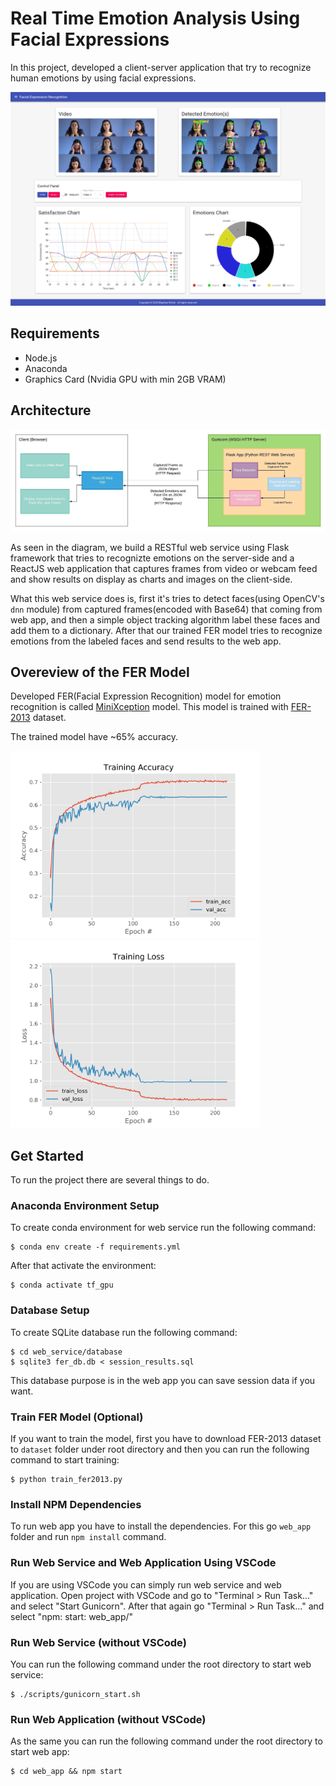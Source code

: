 # Real Time Emotion Analysis Using Facial Expressions

In this project, developed a client-server application that try to recognize human emotions by using facial expressions.

![](/images/screenshot.png)

## Requirements

- Node.js
- Anaconda
- Graphics Card (Nvidia GPU with min 2GB VRAM)

## Architecture

![](/images/diagram.jpeg)

As seen in the diagram, we build a RESTful web service using Flask framework that tries to recognizte emotions on the server-side and a ReactJS web application that captures frames from video or webcam feed and show results on display as charts and images on the client-side.

What this web service does is, first it's tries to detect faces(using OpenCV's `dnn` module) from captured frames(encoded with Base64) that coming from web app, and then a simple object tracking algorithm label these faces and add them to a dictionary. After that our trained FER model tries to recognize emotions from the labeled faces and send results to the web app.

## Overeview of the FER Model

Developed FER(Facial Expression Recognition) model for emotion recognition is called [MiniXception](https://github.com/oarriaga/face_classification/blob/master/report.pdf) model. This model is trained with [FER-2013](https://www.kaggle.com/c/challenges-in-representation-learning-facial-expression-recognition-challenge/data) dataset.

The trained model have ~65% accuracy.

<img src="images/acc.png" width="400"><img src="images/loss.png" width="400">

## Get Started

To run the project there are several things to do.

### Anaconda Environment Setup

To create conda environment for web service run the following command:

```
$ conda env create -f requirements.yml
```

After that activate the environment:

```
$ conda activate tf_gpu
```

### Database Setup

To create SQLite database run the following command:

```
$ cd web_service/database
$ sqlite3 fer_db.db < session_results.sql
```
This database purpose is in the web app you can save session data if you want.

### Train FER Model (Optional)

If you want to train the model, first you have to download FER-2013 dataset to `dataset` folder under root directory and then you can run the following command to start training:

```
$ python train_fer2013.py
```

### Install NPM Dependencies

To run web app you have to install the dependencies. For this go `web_app` folder and run `npm install` command.

### Run Web Service and Web Application Using VSCode

If you are using VSCode you can simply run web service and web application. Open project with VSCode and go to "Terminal > Run Task..." and select "Start Gunicorn". After that again go "Terminal > Run Task..." and select "npm: start: web_app/"

### Run Web Service (without VSCode)

You can run the following command under the root directory to start web service:

```
$ ./scripts/gunicorn_start.sh
```

### Run Web Application (without VSCode)

As the same you can run the following command under the root directory to start web app:

```
$ cd web_app && npm start
```
